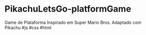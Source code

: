 # PikachuLetsGo-platformGame 


Game de Plataforma Inspirado em Super Mario Bros. Adaptado com Pikachu #js #css #html
